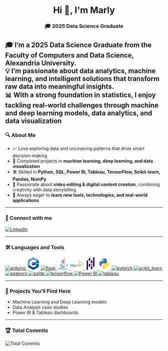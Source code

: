 <h1 align="center">Hi 👋, I'm Marly</h1>
<h3 align="center">🎓 2025 Data Science Graduate</h3>

🎓 I’m a **2025 Data Science Graduate** from the Faculty of Computers and Data Science, Alexandria University.  
💡 I’m passionate about **data analytics, machine learning, and intelligent solutions** that transform raw data into meaningful insights.  
📊 With a strong foundation in **statistics**, I enjoy tackling real-world challenges through **machine and deep learning models, data analytics, and data visualization** 
---

### 🔍 About Me
- 📈 Love exploring data and uncovering patterns that drive smart decision-making  
- 🤖 Completed projects in **machine learning, deep learning, and data visualization**  
- 🛠️ Skilled in **Python, SQL, Power BI, Tableau, TensorFlow, Scikit-learn, Pandas, NumPy**  
- 🎥 Passionate about **video editing & digital content creation**, combining creativity with data storytelling  
- 🌱 Always eager to **learn new tools, technologies, and real-world applications**  

---

### 🔗 Connect with me
<p align="left">
  <a href="https://linkedin.com/in/marly-magdy-b80a24277" target="blank">
    <img align="center" src="https://raw.githubusercontent.com/rahuldkjain/github-profile-readme-generator/master/src/images/icons/Social/linked-in-alt.svg" alt="LinkedIn" height="30" width="40" />
  </a>
</p>

---

### 🛠 Languages and Tools
<p align="left"> 
  <a href="https://www.arduino.cc/" target="_blank" rel="noreferrer">
    <img src="https://cdn.worldvectorlogo.com/logos/arduino-1.svg" alt="arduino" width="40" height="40"/> 
  </a> 
  <a href="https://www.w3schools.com/cpp/" target="_blank" rel="noreferrer"> 
    <img src="https://raw.githubusercontent.com/devicons/devicon/master/icons/cplusplus/cplusplus-original.svg" alt="cplusplus" width="40" height="40"/> 
  </a> 
  <a href="https://flask.palletsprojects.com/" target="_blank" rel="noreferrer"> 
    <img src="https://cdn.worldvectorlogo.com/logos/flask.svg" alt="flask" width="40" height="40"/> 
  </a> 
  <a href="https://www.java.com" target="_blank" rel="noreferrer"> 
    <img src="https://raw.githubusercontent.com/devicons/devicon/master/icons/java/java-original.svg" alt="java" width="40" height="40"/> 
  </a> 
  <a href="https://www.mysql.com/" target="_blank" rel="noreferrer"> 
    <img src="https://raw.githubusercontent.com/devicons/devicon/master/icons/mysql/mysql-original-wordmark.svg" alt="mysql" width="40" height="40"/> 
  </a> 
  <a href="https://pandas.pydata.org/" target="_blank" rel="noreferrer"> 
    <img src="https://raw.githubusercontent.com/devicons/devicon/2ae2a900d2f041da66e950e4d48052658d850630/icons/pandas/pandas-original.svg" alt="pandas" width="40" height="40"/> 
  </a> 
  <a href="https://www.python.org" target="_blank" rel="noreferrer"> 
    <img src="https://raw.githubusercontent.com/devicons/devicon/master/icons/python/python-original.svg" alt="python" width="40" height="40"/> 
  </a> 
  <a href="https://pytorch.org/" target="_blank" rel="noreferrer"> 
    <img src="https://www.vectorlogo.zone/logos/pytorch/pytorch-icon.svg" alt="pytorch" width="40" height="40"/> 
  </a> 
  <a href="https://scikit-learn.org/" target="_blank" rel="noreferrer"> 
    <img src="https://upload.wikimedia.org/wikipedia/commons/0/05/Scikit_learn_logo_small.svg" alt="scikit_learn" width="40" height="40"/> 
  </a> 
  <a href="https://seaborn.pydata.org/" target="_blank" rel="noreferrer"> 
    <img src="https://seaborn.pydata.org/_images/logo-mark-lightbg.svg" alt="seaborn" width="40" height="40"/> 
  </a> 
  <a href="https://www.sqlite.org/" target="_blank" rel="noreferrer"> 
    <img src="https://www.vectorlogo.zone/logos/sqlite/sqlite-icon.svg" alt="sqlite" width="40" height="40"/> 
  </a> 
  <a href="https://www.tensorflow.org" target="_blank" rel="noreferrer"> 
    <img src="https://www.vectorlogo.zone/logos/tensorflow/tensorflow-icon.svg" alt="tensorflow" width="40" height="40"/> 
  </a>
  <a href="https://powerbi.microsoft.com/" target="_blank" rel="noreferrer">
   <img src="https://raw.githubusercontent.com/marclelijveld/Power-BI-Icons/main/SVG/Power-BI.svg" alt="Power BI" width="40" height="40"/>
  </a>
  <a href="https://www.tableau.com/" target="_blank" rel="noreferrer">
    <img src="https://cdn.worldvectorlogo.com/logos/tableau-software.svg" alt="tableau" width="40" height="40"/>
  </a>
</p>

---

### 🚀 Projects You’ll Find Here
- Machine Learning and Deep Learning models  
- Data Analysis case studies  
- Power BI & Tableau dashboards  

---

### 🏆 Total Commits
![Total Commits](https://github-readme-stats.vercel.app/api?username=marlymagdy&show_icons=false&count_private=true&include_all_commits=true&hide=stars,followers,prs,issues&title_color=ff79c6&icon_color=50fa7b&text_color=f1fa8c&bg_color=282a36)
